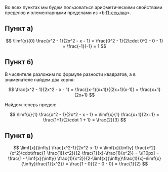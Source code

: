 Во всех пунктах мы будем пользоваться арифметическими свойствами пределов и элементарными пределами из <b:[П-ссылка](advanced/proto/f-lim/elementary)>.

## Пункт а)

$$ \limf{x}{0} \frac{x^2 - 1}{2x^2 - x - 1} = \frac{0^2 - 1}{2\cdot 0^2 - 0 - 1} = \frac{-1}{-1} = 1 $$

## Пункт б)

В числителе разложим по формуле разности квадратов, а в знаменателе найдем два корня:

$$ \frac{x^2 - 1}{2x^2 - x - 1} = \frac{(x-1)(x+1)}{(2x+1)(x-1)} = \frac{x+1}{2x+1} $$

Найдем теперь предел:

$$ \limf{x}{1} \frac{x^2 - 1}{2x^2 - x - 1} = \limf{x}{1} \frac{x+1}{2x+1} = \frac{1+1}{2\cdot 1 + 1} = \frac{2}{3} $$

## Пункт в)

$$ \limf{x}{\infty} \frac{x^2-1}{2x^2-x-1} = \limf{x}{\infty} \frac{x^2}{x^2}\cdot\frac{1-\frac{1}{x^2}}{2-\frac{1}{x}-\frac{1}{x^2}} = \\[10px] = \frac{1 - \limf{x}{\infty} \frac{1}{x^2}}{2-\limf{x}{\infty}\frac{1}{x}-\limf{x}{\infty}\frac{1}{x^2}} = \frac{1 - 0}{2 - 0 - 0} = \frac{1}{2} $$
